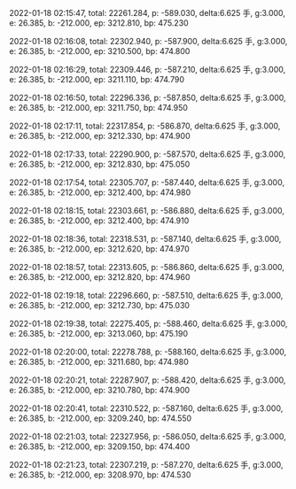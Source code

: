 2022-01-18 02:15:47, total: 22261.284, p: -589.030, delta:6.625 手, g:3.000, e: 26.385, b: -212.000, ep: 3212.810, bp: 475.230

2022-01-18 02:16:08, total: 22302.940, p: -587.900, delta:6.625 手, g:3.000, e: 26.385, b: -212.000, ep: 3210.500, bp: 474.800

2022-01-18 02:16:29, total: 22309.446, p: -587.210, delta:6.625 手, g:3.000, e: 26.385, b: -212.000, ep: 3211.110, bp: 474.790

2022-01-18 02:16:50, total: 22296.336, p: -587.850, delta:6.625 手, g:3.000, e: 26.385, b: -212.000, ep: 3211.750, bp: 474.950

2022-01-18 02:17:11, total: 22317.854, p: -586.870, delta:6.625 手, g:3.000, e: 26.385, b: -212.000, ep: 3212.330, bp: 474.900

2022-01-18 02:17:33, total: 22290.900, p: -587.570, delta:6.625 手, g:3.000, e: 26.385, b: -212.000, ep: 3212.830, bp: 475.050

2022-01-18 02:17:54, total: 22305.707, p: -587.440, delta:6.625 手, g:3.000, e: 26.385, b: -212.000, ep: 3212.400, bp: 474.980

2022-01-18 02:18:15, total: 22303.661, p: -586.880, delta:6.625 手, g:3.000, e: 26.385, b: -212.000, ep: 3212.400, bp: 474.910

2022-01-18 02:18:36, total: 22318.531, p: -587.140, delta:6.625 手, g:3.000, e: 26.385, b: -212.000, ep: 3212.620, bp: 474.970

2022-01-18 02:18:57, total: 22313.605, p: -586.860, delta:6.625 手, g:3.000, e: 26.385, b: -212.000, ep: 3212.820, bp: 474.960

2022-01-18 02:19:18, total: 22296.660, p: -587.510, delta:6.625 手, g:3.000, e: 26.385, b: -212.000, ep: 3212.730, bp: 475.030

2022-01-18 02:19:38, total: 22275.405, p: -588.460, delta:6.625 手, g:3.000, e: 26.385, b: -212.000, ep: 3213.060, bp: 475.190

2022-01-18 02:20:00, total: 22278.788, p: -588.160, delta:6.625 手, g:3.000, e: 26.385, b: -212.000, ep: 3211.680, bp: 474.980

2022-01-18 02:20:21, total: 22287.907, p: -588.420, delta:6.625 手, g:3.000, e: 26.385, b: -212.000, ep: 3210.780, bp: 474.900

2022-01-18 02:20:41, total: 22310.522, p: -587.160, delta:6.625 手, g:3.000, e: 26.385, b: -212.000, ep: 3209.240, bp: 474.550

2022-01-18 02:21:03, total: 22327.956, p: -586.050, delta:6.625 手, g:3.000, e: 26.385, b: -212.000, ep: 3209.150, bp: 474.400

2022-01-18 02:21:23, total: 22307.219, p: -587.270, delta:6.625 手, g:3.000, e: 26.385, b: -212.000, ep: 3208.970, bp: 474.530